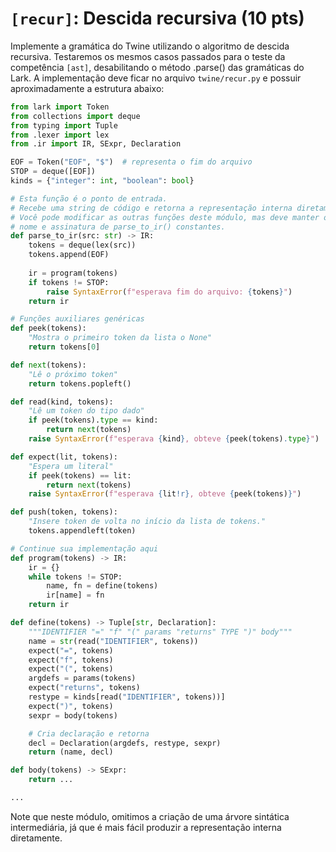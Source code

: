 # `[recur]`: Descida recursiva (10 pts)

Implemente a gramática do Twine utilizando o algoritmo de descida recursiva. Testaremos os mesmos casos passados para o teste da competência `[ast]`, desabilitando o método .parse() das gramáticas do Lark. A implementação deve ficar no arquivo `twine/recur.py` e possuir aproximadamente a estrutura abaixo:

```python
from lark import Token
from collections import deque
from typing import Tuple
from .lexer import lex
from .ir import IR, SExpr, Declaration

EOF = Token("EOF", "$")  # representa o fim do arquivo
STOP = deque([EOF])
kinds = {"integer": int, "boolean": bool}

# Esta função é o ponto de entrada.
# Recebe uma string de código e retorna a representação interna diretamente.
# Você pode modificar as outras funções deste módulo, mas deve manter o 
# nome e assinatura de parse_to_ir() constantes. 
def parse_to_ir(src: str) -> IR:
    tokens = deque(lex(src))
    tokens.append(EOF)
    
    ir = program(tokens)
    if tokens != STOP:
        raise SyntaxError(f"esperava fim do arquivo: {tokens}")
    return ir

# Funções auxiliares genéricas
def peek(tokens):
    "Mostra o primeiro token da lista o None"
    return tokens[0]

def next(tokens):
    "Lê o próximo token"
    return tokens.popleft()

def read(kind, tokens):
    "Lê um token do tipo dado"
    if peek(tokens).type == kind:
        return next(tokens)
    raise SyntaxError(f"esperava {kind}, obteve {peek(tokens).type}")

def expect(lit, tokens):
    "Espera um literal"
    if peek(tokens) == lit:
        return next(tokens)
    raise SyntaxError(f"esperava {lit!r}, obteve {peek(tokens)}")

def push(token, tokens):
    "Insere token de volta no início da lista de tokens."
    tokens.appendleft(token)

# Continue sua implementação aqui
def program(tokens) -> IR:
    ir = {}
    while tokens != STOP:
        name, fn = define(tokens)
        ir[name] = fn
    return ir

def define(tokens) -> Tuple[str, Declaration]:
    """IDENTIFIER "=" "f" "(" params "returns" TYPE ")" body"""
    name = str(read("IDENTIFIER", tokens))
    expect("=", tokens)
    expect("f", tokens)
    expect("(", tokens)
    argdefs = params(tokens)
    expect("returns", tokens)
    restype = kinds[read("IDENTIFIER", tokens))]
    expect(")", tokens)
    sexpr = body(tokens)

    # Cria declaração e retorna
    decl = Declaration(argdefs, restype, sexpr)
    return (name, decl)

def body(tokens) -> SExpr:
    return ...

... 
```

Note que neste módulo, omitimos a criação de uma árvore sintática intermediária, já que é mais fácil produzir a representação interna diretamente.